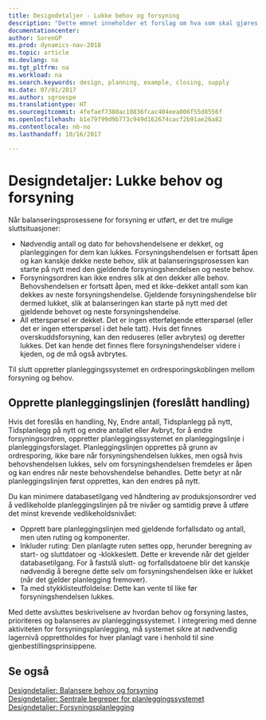 ```yaml
---
title: Designdetaljer - Lukke behov og forsyning
description: "Dette emnet inneholder et forslag om hva som skal gjøres når du har utført forsyning motkontoen fremgangsmåtene."
documentationcenter: 
author: SorenGP
ms.prod: dynamics-nav-2018
ms.topic: article
ms.devlang: na
ms.tgt_pltfrm: na
ms.workload: na
ms.search.keywords: design, planning, example, closing, supply
ms.date: 07/01/2017
ms.author: sgroespe
ms.translationtype: HT
ms.sourcegitcommit: 4fefaef7380ac10836fcac404eea006f55d8556f
ms.openlocfilehash: b1e79f99d9b773c949d162674cacf2b91ae26a82
ms.contentlocale: nb-no
ms.lasthandoff: 10/16/2017

---
```

# <a name="design-details-closing-demand-and-supply"></a>Designdetaljer: Lukke behov og forsyning
Når balanseringsprosessene for forsyning er utført, er det tre mulige sluttsituasjoner:  
  
* Nødvendig antall og dato for behovshendelsene er dekket, og planleggingen for dem kan lukkes. Forsyningshendelsen er fortsatt åpen og kan kanskje dekke neste behov, slik at balanseringsprosessen kan starte på nytt med den gjeldende forsyningshendelsen og neste behov.  
* Forsyningsordren kan ikke endres slik at den dekker alle behov. Behovshendelsen er fortsatt åpen, med et ikke-dekket antall som kan dekkes av neste forsyningshendelse. Gjeldende forsyningshendelse blir dermed lukket, slik at balanseringen kan starte på nytt med det gjeldende behovet og neste forsyningshendelse.  
* All etterspørsel er dekket. Det er ingen etterfølgende etterspørsel (eller det er ingen etterspørsel i det hele tatt). Hvis det finnes overskuddsforsyning, kan den reduseres (eller avbrytes) og deretter lukkes. Det kan hende det finnes flere forsyningshendelser videre i kjeden, og de må også avbrytes.  
  
Til slutt oppretter planleggingssystemet en ordresporingskoblingen mellom forsyning og behov.  
  
## <a name="creating-the-planning-line-suggested-action"></a>Opprette planleggingslinjen (foreslått handling)  
Hvis det foreslås en handling, Ny, Endre antall, Tidsplanlegg på nytt, Tidsplanlegg på nytt og endre antallet eller Avbryt, for å endre forsyningsordren, oppretter planleggingssystemet en planleggingslinje i planleggingsforslaget. Planleggingslinjen opprettes på grunn av ordresporing, ikke bare når forsyningshendelsen lukkes, men også hvis behovshendelsen lukkes, selv om forsyningshendelsen fremdeles er åpen og kan endres når neste behovshendelse behandles. Dette betyr at når planleggingslinjen først opprettes, kan den endres på nytt.  
  
Du kan minimere databasetilgang ved håndtering av produksjonsordrer ved å vedlikeholde planleggingslinjen på tre nivåer og samtidig prøve å utføre det minst krevende vedlikeholdsnivået:  
  
* Opprett bare planleggingslinjen med gjeldende forfallsdato og antall, men uten ruting og komponenter.  
* Inkluder ruting: Den planlagte ruten settes opp, herunder beregning av start- og sluttdatoer og -klokkeslett. Dette er krevende når det gjelder databasetilgang. For å fastslå slutt- og forfallsdatoene blir det kanskje nødvendig å beregne dette selv om forsyningshendelsen ikke er lukket (når det gjelder planlegging fremover).  
* Ta med stykklisteutfoldelse: Dette kan vente til like før forsyningshendelsen lukkes.  
  
Med dette avsluttes beskrivelsene av hvordan behov og forsyning lastes, prioriteres og balanseres av planleggingssystemet. I integrering med denne aktiviteten for forsyningsplanlegging, må systemet sikre at nødvendig lagernivå opprettholdes for hver planlagt vare i henhold til sine gjenbestillingsprinsippene.  
  
## <a name="see-also"></a>Se også  
[Designdetaljer: Balansere behov og forsyning](design-details-balancing-demand-and-supply.md)   
[Designdetaljer: Sentrale begreper for planleggingssystemet](design-details-central-concepts-of-the-planning-system.md)   
[Designdetaljer: Forsyningsplanlegging](design-details-supply-planning.md)
